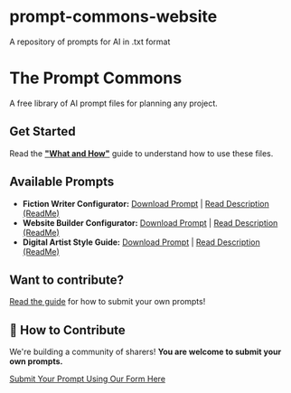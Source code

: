 # prompt-commons-website
A repository of prompts for AI in .txt format

# The Prompt Commons

A free library of AI prompt files for planning any project.

## Get Started
Read the **["What and How"](https://drive.google.com/file/d/17IwJMlsZlz7TaTiXdC4L8Z1ctPDWFhu1/view?usp=sharing)** guide to understand how to use these files.

## Available Prompts
*   **Fiction Writer Configurator:** [Download Prompt](https://drive.google.com/uc?export=download&id=1_lZ_Q-3TGS4aC192x50D1YwUmNu31LCN) | [Read Description (ReadMe)](https://drive.google.com/file/d/1nPANbPpVTiDoD4_AIz9pHA2b-mK6VPWk/view?usp=sharing)
*   **Website Builder Configurator:** [Download Prompt](https://drive.google.com/uc?export=download&id=1wSkAj20iDUDu51omzp4kjJDH-vwFWxoG) | [Read Description (ReadMe)](https://drive.google.com/file/d/1LVWhoBoGvF712kMVPOvnf5PuiG24zOf1/view?usp=sharing)
*   **Digital Artist Style Guide:** [Download Prompt](https://drive.google.com/uc?export=download&id=1vBvGXyfPVt4BRThzsPbpHNV7ge0wUXnb) | [Read Description (ReadMe)](https://drive.google.com/file/d/1X8GYX0U_yijOTvL2ngkaJaVp0I8S8KYR/view?usp=sharing)

## Want to contribute?
[Read the guide](https://drive.google.com/file/d/17IwJMlsZlz7TaTiXdC4L8Z1ctPDWFhu1/view?usp=sharing) for how to submit your own prompts!

## 🤝 How to Contribute

We're building a community of sharers! **You are welcome to submit your own prompts.**

[Submit Your Prompt Using Our Form Here](sbijapure/prompt-commons-website/contribute/)
